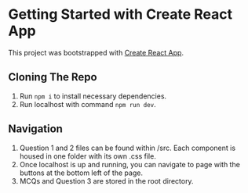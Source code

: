 # Getting Started with Create React App

This project was bootstrapped with [Create React App](https://github.com/facebook/create-react-app).

## Cloning The Repo

1. Run `npm i` to install necessary dependencies.
2. Run localhost with command `npm run dev`.

## Navigation

1. Question 1 and 2 files can be found within /src. Each component is housed in one folder with its own .css file.
2. Once localhost is up and running, you can navigate to page with the buttons at the bottom left of the page.
3. MCQs and Question 3 are stored in the root directory.
